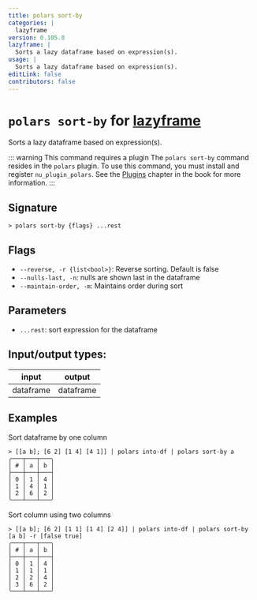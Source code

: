 ```yaml
---
title: polars sort-by
categories: |
  lazyframe
version: 0.105.0
lazyframe: |
  Sorts a lazy dataframe based on expression(s).
usage: |
  Sorts a lazy dataframe based on expression(s).
editLink: false
contributors: false
---
```

<!-- This file is automatically generated. Please edit the command in https://github.com/nushell/nushell instead. -->

# `polars sort-by` for [lazyframe](/commands/categories/lazyframe.md)

<div class='command-title'>Sorts a lazy dataframe based on expression(s).</div>

::: warning This command requires a plugin
The `polars sort-by` command resides in the `polars` plugin.
To use this command, you must install and register `nu_plugin_polars`.
See the [Plugins](/book/plugins.html) chapter in the book for more information.
:::


## Signature

```> polars sort-by {flags} ...rest```

## Flags

 -  `--reverse, -r {list<bool>}`: Reverse sorting. Default is false
 -  `--nulls-last, -n`: nulls are shown last in the dataframe
 -  `--maintain-order, -m`: Maintains order during sort

## Parameters

 -  `...rest`: sort expression for the dataframe


## Input/output types:

| input     | output    |
| --------- | --------- |
| dataframe | dataframe |
## Examples

Sort dataframe by one column
```nu
> [[a b]; [6 2] [1 4] [4 1]] | polars into-df | polars sort-by a
╭───┬───┬───╮
│ # │ a │ b │
├───┼───┼───┤
│ 0 │ 1 │ 4 │
│ 1 │ 4 │ 1 │
│ 2 │ 6 │ 2 │
╰───┴───┴───╯

```

Sort column using two columns
```nu
> [[a b]; [6 2] [1 1] [1 4] [2 4]] | polars into-df | polars sort-by [a b] -r [false true]
╭───┬───┬───╮
│ # │ a │ b │
├───┼───┼───┤
│ 0 │ 1 │ 4 │
│ 1 │ 1 │ 1 │
│ 2 │ 2 │ 4 │
│ 3 │ 6 │ 2 │
╰───┴───┴───╯

```
